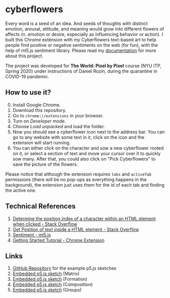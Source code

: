 # cyberflowers

Every word is a seed of an idea. And seeds of thoughts with distinct emotion, arousal, attitude, and meaning would grow into different flowers of affects (n. emotion or desire, especially as influencing behavior or action). I built this Chrome extension with my Cyberflowers text-based art to help people find positive or negative sentiments on the web (for fun), with the help of ml5.js sentiment library. Please read my [documentation](https://blog.jpl.design/posts/pixel-by-pixel/cyberflowers/) for more about this project.

The project was developed for **The World: Pixel by Pixel** course (NYU ITP, Spring 2020) under instructions of Daniel Rozin, during the quarantine in COVID-19 pandemic.

## How to use it?

0. Install Google Chrome.
1. Download this repository.
2. Go to `chrome://extensions` in your browser.
3. Turn on *Developer mode*.
4. Choose *Load unpacked* and load the folder.
5. Now you should see a cyberflower icon next to the address bar. You can go to any website with some text in it, click on the icon and the extension will start running.
6. You can either click on the character and sow a new cyberflower rooted on it, or select a section of text and move your cursor over it to quickly sow many. After that, you could also click on "Pick Cyberflowers" to save the picture of the flowers.

Please notice that although the extension requires `tabs` and `activeTab` permissions (there will be no pop-ups as everything happens in the background), the extension just uses them for the id of each tab and finding the active one.

## Technical References

1. [Determine the position index of a character within an HTML element when clicked - Stack Overflow](https://stackoverflow.com/questions/8105824/determine-the-position-index-of-a-character-within-an-html-element-when-clicked)
2. [Get Position of text inside a HTML element - Stack Overflow](https://stackoverflow.com/questions/30061542/get-position-of-text-inside-a-html-element)
3. [Sentiment - ml5.js](https://learn.ml5js.org/docs/#/reference/sentiment)
4. [Getting Started Tutorial - Chrome Extension](https://developer.chrome.com/extensions/getstarted)

## Links

1. [GitHub Repository](https://github.com/peilingjiang/ima-courses/tree/master/s20-pixel/final_cyberflowers) for the example p5.js sketches
2. [Embedded p5.js sketch](https://editor.p5js.org/peilingjiang/present/b6SH4VwL1) (Matrix)
3. [Embedded p5.js sketch](https://editor.p5js.org/peilingjiang/present/ixM4XnkKR) (Formation)
4. [Embedded p5.js sketch](https://editor.p5js.org/peilingjiang/present/hFP05DMUk) (Composition)
5. [Embedded p5.js sketch](https://editor.p5js.org/peilingjiang/present/-CYsUUWxC) (Groups)